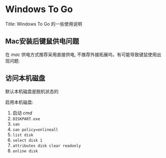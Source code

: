 # Windows To Go

Title: Windows To Go 的一些使用说明

## Mac安装后键鼠供电问题

在 *mac* 供电方式推荐采用直接供电, 不推荐外接拓展坞，有可能导致键鼠使用出现问题.

## 访问本机磁盘

默认本机磁盘是脱机状态的

启用本机磁盘:

1. 启动 *cmd*
2. `DISKPART.exe`
3. `san`
4. `san policy=onlineall`
5. `list disk`
6. `select disk 1`
7. `attributes disk clear readonly`
8. `online disk`
